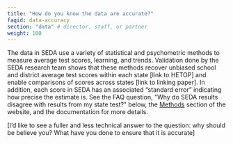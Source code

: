 ```yaml
---
title: "How do you know the data are accurate?"
faqid: data-accuracy
section: "data" # director, staff, or partner
weight: 100
---
```

The data in SEDA use a variety of statistical and psychometric methods to measure average test scores, learning, and trends. Validation done by the SEDA research team shows that these methods recover unbiased school and district average test scores within each state <span class="highlight">[link to HETOP]</span> and enable comparisons of scores across states <span class="highlight">[link to linking paper]</span>. In addition, each score in SEDA has an associated “standard error” indicating how precise the estimate is. See the FAQ question, "Why do SEDA results disagree with results from my state test?" below, the <a href="/methods">Methods</a> section of the website, and the <span class="highlight">documentation</span> for more details.

<span class="highlight">[I’d like to see a fuller and less technical answer to the question: why should be believe you? What have you done to ensure that it is accurate]</span>

